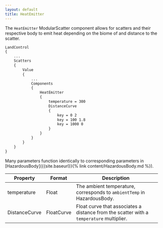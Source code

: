 ```yaml
---
layout: default
title: HeatEmitter
---
```

The `HeatEmitter` ModularScatter component allows for scatters and their respective body to emit heat depending on the biome of and distance to the scatter.

```md
LandControl
{
    ...
    Scatters
    {
        Value
        {
            ...
            Components
            {
                HeatEmitter
                {
                    temperature = 300
                    DistanceCurve
                    {
                        key = 0 2
                        key = 100 1.8
                        key = 1000 0
                    }
                }
            }
        }
    }
}
```
Many parameters function identically to corresponding parameters in [HazardousBody]({{site.baseurl}}{% link content/HazardousBody.md %}).

|Property|Format|Description|
|--------|------|-----------|
|temperature|Float|The ambient temperature, corresponds to `ambientTemp` in HazardousBody.|
|DistanceCurve|FloatCurve|Float curve that associates a distance from the scatter with a `temperature` multiplier.|
